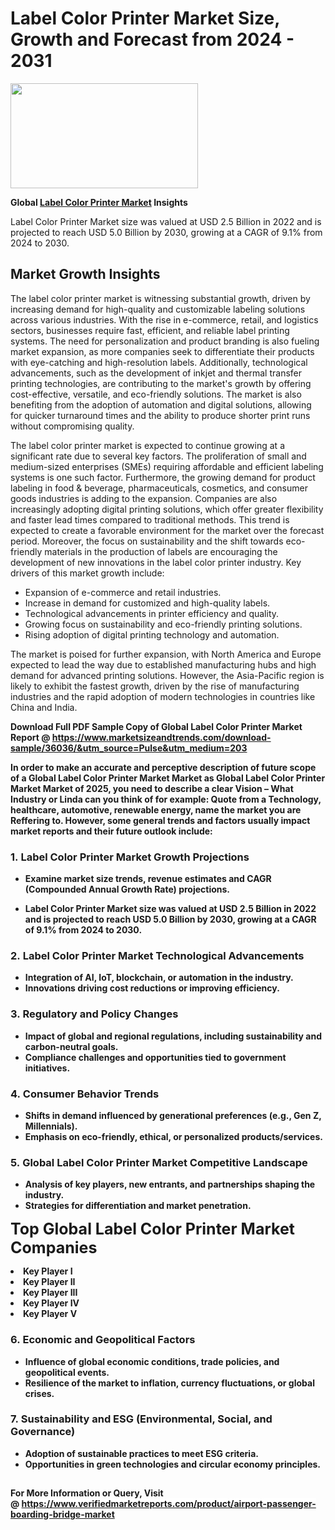 <H1>Label Color Printer Market Size, Growth and Forecast from 2024 - 2031</H1><img class="aligncenter size-medium wp-image-584254" src="https://thirdeyenews.in/wp-content/uploads/2024/09/Global-Market-Research-300x168.jpeg" alt="" width="300" height="168" /><p><strong>Global&nbsp;<a href="https://www.marketsizeandtrends.com/download-sample/36036/&amp;utm_source=Pulse&amp;utm_medium=203">Label Color Printer Market</a> Insights</strong></p><p>Label Color Printer Market size was valued at USD 2.5 Billion in 2022 and is projected to reach USD 5.0 Billion by 2030, growing at a CAGR of 9.1% from 2024 to 2030.</p><p><h2>Market Growth Insights</h2> <p>The label color printer market is witnessing substantial growth, driven by increasing demand for high-quality and customizable labeling solutions across various industries. With the rise in e-commerce, retail, and logistics sectors, businesses require fast, efficient, and reliable label printing systems. The need for personalization and product branding is also fueling market expansion, as more companies seek to differentiate their products with eye-catching and high-resolution labels. Additionally, technological advancements, such as the development of inkjet and thermal transfer printing technologies, are contributing to the market's growth by offering cost-effective, versatile, and eco-friendly solutions. The market is also benefiting from the adoption of automation and digital solutions, allowing for quicker turnaround times and the ability to produce shorter print runs without compromising quality.</p> <p><strong></strong></p> <p>The label color printer market is expected to continue growing at a significant rate due to several key factors. The proliferation of small and medium-sized enterprises (SMEs) requiring affordable and efficient labeling systems is one such factor. Furthermore, the growing demand for product labeling in food & beverage, pharmaceuticals, cosmetics, and consumer goods industries is adding to the expansion. Companies are also increasingly adopting digital printing solutions, which offer greater flexibility and faster lead times compared to traditional methods. This trend is expected to create a favorable environment for the market over the forecast period. Moreover, the focus on sustainability and the shift towards eco-friendly materials in the production of labels are encouraging the development of new innovations in the label color printer industry. Key drivers of this market growth include: <ul> <li>Expansion of e-commerce and retail industries.</li> <li>Increase in demand for customized and high-quality labels.</li> <li>Technological advancements in printer efficiency and quality.</li> <li>Growing focus on sustainability and eco-friendly printing solutions.</li> <li>Rising adoption of digital printing technology and automation.</li> </ul> <p>The market is poised for further expansion, with North America and Europe expected to lead the way due to established manufacturing hubs and high demand for advanced printing solutions. However, the Asia-Pacific region is likely to exhibit the fastest growth, driven by the rise of manufacturing industries and the rapid adoption of modern technologies in countries like China and India.</p> <p><strong></p><p><span class=""><strong>Download Full PDF Sample Copy of Global Label Color Printer Market Report</strong> @ <a href="https://www.marketsizeandtrends.com/download-sample/36036/&amp;utm_source=Pulse&amp;utm_medium=203" target="_blank">https://www.marketsizeandtrends.com/download-sample/36036/&amp;utm_source=Pulse&amp;utm_medium=203</a></span></p><p>In order to make an accurate and perceptive description of future scope of a Global&nbsp;Label Color Printer Market Market as Global&nbsp;Label Color Printer Market Market of 2025, you need to describe a clear Vision &ndash; What Industry or Linda can you think of for example: Quote from a Technology, healthcare, automotive, renewable energy, name the market you are Reffering to. However, some general trends and factors usually impact market reports and their future outlook include:</p><h3>1.&nbsp;<strong>Label Color Printer Market Growth Projections</strong></h3><ul><li>Examine market size trends, revenue estimates and CAGR (Compounded Annual Growth Rate) projections.</li><li><p>Label Color Printer Market size was valued at USD 2.5 Billion in 2022 and is projected to reach USD 5.0 Billion by 2030, growing at a CAGR of 9.1% from 2024 to 2030.</p></li></ul><h3>2.&nbsp;<strong>Label Color Printer Market Technological Advancements</strong></h3><ul><li>Integration of AI, IoT, blockchain, or automation in the industry.</li><li>Innovations driving cost reductions or improving efficiency.</li></ul><h3>3.&nbsp;<strong>Regulatory and Policy Changes</strong></h3><ul><li>Impact of global and regional regulations, including sustainability and carbon-neutral goals.</li><li>Compliance challenges and opportunities tied to government initiatives.</li></ul><h3>4.&nbsp;<strong>Consumer Behavior Trends</strong></h3><ul><li>Shifts in demand influenced by generational preferences (e.g., Gen Z, Millennials).</li><li>Emphasis on eco-friendly, ethical, or personalized products/services.</li></ul><h3>5.&nbsp;<strong>Global Label Color Printer Market Competitive Landscape</strong></h3><ul><li>Analysis of key players, new entrants, and partnerships shaping the industry.</li><li>Strategies for differentiation and market penetration.</li></ul><p data-pm-slice="1 1 []"><span style="color: inherit; font-family: inherit; font-size: 25px;">Top Global Label Color Printer Market Companies</span></p><div class="" data-test-id=""><p><li>Key Player I</li><li> Key Player II</li><li> Key Player III</li><li> Key Player IV</li><li> Key Player V</li></p></div><h3>6.&nbsp;<strong>Economic and Geopolitical Factors</strong></h3><ul><li>Influence of global economic conditions, trade policies, and geopolitical events.</li><li>Resilience of the market to inflation, currency fluctuations, or global crises.</li></ul><h3>7.&nbsp;<strong>Sustainability and ESG (Environmental, Social, and Governance)</strong></h3><ul><li>Adoption of sustainable practices to meet ESG criteria.</li><li>Opportunities in green technologies and circular economy principles.</li></ul><h2><strong style="font-size: 14px;">For More Information or Query, Visit @&nbsp;</strong><a style="background-color: #ffffff; font-size: 14px;" href="https://www.marketsizeandtrends.com/report/label-color-printer-market/" target="_blank">https://www.verifiedmarketreports.com/product/airport-passenger-boarding-bridge-market</a></h2>
